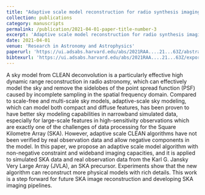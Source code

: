 ```yaml
---
title: "Adaptive scale model reconstruction for radio synthesis imaging"
collection: publications
category: manuscripts
permalink: /publication/2021-04-01-paper-title-number-3
excerpt: 'Adaptive scale model reconstruction for radio synthesis imaging'
date: 2021-04-01
venue: 'Research in Astronomy and Astrophysics'
paperurl: 'https://ui.adsabs.harvard.edu/abs/2021RAA....21...63Z/abstract'
bibtexurl: 'https://ui.adsabs.harvard.edu/abs/2021RAA....21...63Z/exportcitation'
---
```

A sky model from CLEAN deconvolution is a particularly effective high dynamic range reconstruction in radio astronomy, which can effectively model the sky and remove the sidelobes of the point spread function (PSF) caused by incomplete sampling in the spatial frequency domain. Compared to scale-free and multi-scale sky models, adaptive-scale sky modeling, which can model both compact and diffuse features, has been proven to have better sky modeling capabilities in narrowband simulated data, especially for large-scale features in high-sensitivity observations which are exactly one of the challenges of data processing for the Square Kilometre Array (SKA). However, adaptive scale CLEAN algorithms have not been verified by real observation data and allow negative components in the model. In this paper, we propose an adaptive scale model algorithm with non-negative constraint and wideband imaging capacities, and it is applied to simulated SKA data and real observation data from the Karl G. Jansky Very Large Array (JVLA), an SKA precursor. Experiments show that the new algorithm can reconstruct more physical models with rich details. This work is a step forward for future SKA image reconstruction and developing SKA imaging pipelines.